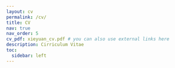 ```yaml
---
layout: cv
permalink: /cv/
title: CV
nav: true
nav_order: 5
cv_pdf: xieyuan_cv.pdf # you can also use external links here
description: Cirriculum Vitae
toc:
  sidebar: left
---
```


